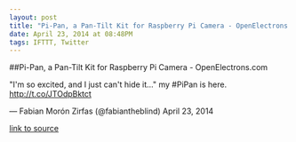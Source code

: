 ```yaml
---
layout: post
title: "Pi-Pan, a Pan-Tilt Kit for Raspberry Pi Camera - OpenElectrons.com"
date: April 23, 2014 at 08:48PM
tags: IFTTT, Twitter
---
```

##Pi-Pan, a Pan-Tilt Kit for Raspberry Pi Camera - OpenElectrons.com


&quot;I'm so excited, and I just can't hide it…&quot; my #PiPan is here. http://t.co/JTOdpBktct

— Fabian Morón Zirfas (@fabiantheblind) April 23, 2014

[link to source](http://ift.tt/1jHmL8A) 
